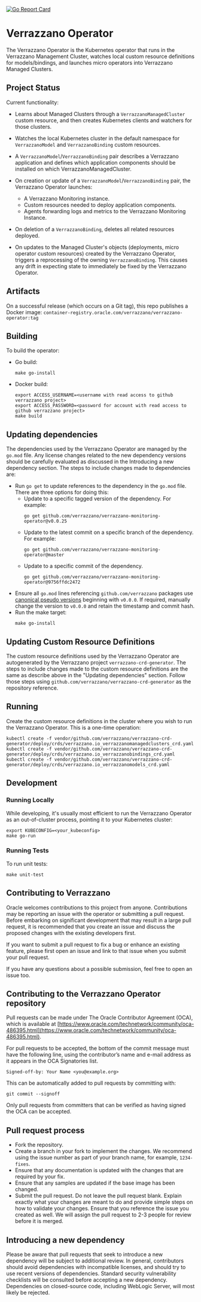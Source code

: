 [![Go Report Card](https://goreportcard.com/badge/github.com/verrazzano/verrazzano-operator)](https://goreportcard.com/report/github.com/verrazzano/verrazzano-operator)

# Verrazzano Operator

The Verrazzano Operator is the Kubernetes operator that runs in the Verrazzano Management Cluster,
watches local custom resource definitions for models/bindings, and launches micro operators
into Verrazzano Managed Clusters.

## Project Status

Current functionality:
- Learns about Managed Clusters through a `VerrazzanoManagedCluster` custom resource, and then creates
  Kubernetes clients and watchers for those clusters.
- Watches the local Kubernetes cluster in the default namespace for `VerrazzanoModel` and `VerrazzanoBinding` custom resources.
- A `VerrazzanoModel`/`VerrazzanoBinding` pair describes a Verrazzano application and defines which application components should be installed on which VerrazzanoManagedCluster.
- On creation or update of a `VerrazzanoModel`/`VerrazzanoBinding` pair, the Verrazzano Operator launches:
  - A Verrazzano Monitoring instance.
  - Custom resources needed to deploy application components.
  - Agents forwarding logs and metrics to the Verrazzano Monitoring Instance.

- On deletion of a `VerrazzanoBinding`, deletes all related resources deployed.
- On updates to the Managed Cluster's objects (deployments, micro operator custom resources)
  created by the Verrazzano Operator, triggers a reprocessing of the owning `VerrazzanoBinding`.
  This causes any drift in expecting state to immediately be fixed by the Verrazzano Operator.

## Artifacts

On a successful release (which occurs on a Git tag), this repo publishes a Docker image: `container-registry.oracle.com/verrazzano/verrazzano-operator:tag`

## Building

To build the operator:

* Go build:

    ```
    make go-install
    ```

* Docker build:
    ```
    export ACCESS_USERNAME=<username with read access to github verrazzano project>
    export ACCESS_PASSWORD=<password for account with read access to github verrazzano project>
    make build
    ```

## Updating dependencies

The dependencies used by the Verrazzano Operator are managed by the `go.mod` file.
Any license changes related to the new dependency versions should be carefully evaluated as discussed in the Introducing a new dependency section.
The steps to include changes made to dependencies are:

* Run `go get` to update references to the dependency in the `go.mod` file.
  There are three options for doing this:
  * Update to a specific tagged version of the dependency.  For example:
    ```
    go get github.com/verrazzano/verrazzano-monitoring-operator@v0.0.25
    ```
  * Update to the latest commit on a specific branch of the dependency.  For example:
    ```
    go get github.com/verrazzano/verrazzano-monitoring-operator@master
    ```
  * Update to a specific commit of the dependency.
    ```
    go get github.com/verrazzano/verrazzano-monitoring-operator@9756ffdc2472
    ```
* Ensure all `go.mod` lines referencing `github.com/verrazzano` packages use [canonical pseudo versions](https://golang.org/ref/mod#glos-pseudo-version) beginning with `v0.0.0`.
  If required, manually change the version to `v0.0.0` and retain the timestamp and commit hash.
* Run the make target: 
    ```
    make go-install
    ```

## Updating Custom Resource Definitions

The custom resource definitions used by the Verrazzano Operator are autogenerated by the Verrazzano project `verrazzano-crd-generator`.
The steps to include changes made to the custom resource definitions are the same as describe above in the "Updating dependencies" section.
Follow those steps using `github.com/verrazzano/verrazzano-crd-generator` as the repository reference. 

## Running

Create the custom resource definitions in the cluster where you wish to run the Verrazzano Operator.
This is a one-time operation:
```
kubectl create -f vendor/github.com/verrazzano/verrazzano-crd-generator/deploy/crds/verrazzano.io_verrazzanomanagedclusters_crd.yaml
kubectl create -f vendor/github.com/verrazzano/verrazzano-crd-generator/deploy/crds/verrazzano.io_verrazzanobindings_crd.yaml
kubectl create -f vendor/github.com/verrazzano/verrazzano-crd-generator/deploy/crds/verrazzano.io_verrazzanomodels_crd.yaml
```

## Development

### Running Locally

While developing, it's usually most efficient to run the Verrazzano Operator as an out-of-cluster process, pointing 
it to your Kubernetes cluster:

```
export KUBECONFIG=<your_kubeconfig>
make go-run
```

### Running Tests

To run unit tests:

```
make unit-test
```

## Contributing to Verrazzano

Oracle welcomes contributions to this project from anyone.  Contributions may be reporting an issue with the operator or submitting a pull request.  Before embarking on significant development that may result in a large pull request, it is recommended that you create an issue and discuss the proposed changes with the existing developers first.

If you want to submit a pull request to fix a bug or enhance an existing feature, please first open an issue and link to that issue when you submit your pull request.

If you have any questions about a possible submission, feel free to open an issue too.

## Contributing to the Verrazzano Operator repository

Pull requests can be made under The Oracle Contributor Agreement (OCA), which is available at [https://www.oracle.com/technetwork/community/oca-486395.html](https://www.oracle.com/technetwork/community/oca-486395.html).

For pull requests to be accepted, the bottom of the commit message must have the following line, using the contributor’s name and e-mail address as it appears in the OCA Signatories list.

```
Signed-off-by: Your Name <you@example.org>
```

This can be automatically added to pull requests by committing with:

```
git commit --signoff
```

Only pull requests from committers that can be verified as having signed the OCA can be accepted.

## Pull request process

*	Fork the repository.
*	Create a branch in your fork to implement the changes. We recommend using the issue number as part of your branch name, for example, `1234-fixes`.
*	Ensure that any documentation is updated with the changes that are required by your fix.
*	Ensure that any samples are updated if the base image has been changed.
*	Submit the pull request. Do not leave the pull request blank. Explain exactly what your changes are meant to do and provide simple steps on how to validate your changes. Ensure that you reference the issue you created as well. We will assign the pull request to 2-3 people for review before it is merged.

## Introducing a new dependency

Please be aware that pull requests that seek to introduce a new dependency will be subject to additional review.  In general, contributors should avoid dependencies with incompatible licenses, and should try to use recent versions of dependencies.  Standard security vulnerability checklists will be consulted before accepting a new dependency.  Dependencies on closed-source code, including WebLogic Server, will most likely be rejected.
